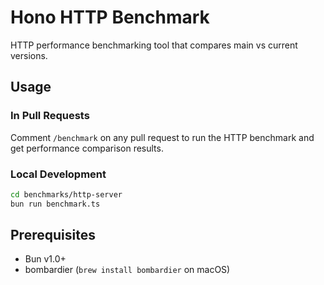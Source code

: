 # Hono HTTP Benchmark

HTTP performance benchmarking tool that compares main vs current versions.

## Usage

### In Pull Requests

Comment `/benchmark` on any pull request to run the HTTP benchmark and get performance comparison results.

### Local Development

```bash
cd benchmarks/http-server
bun run benchmark.ts
```

## Prerequisites

- Bun v1.0+
- bombardier (`brew install bombardier` on macOS)
